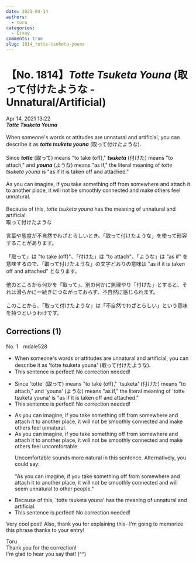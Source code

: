 ```yaml
---
date: 2021-04-14
authors:
  - toru
categories:
  - Essay
comments: true
slug: 1814_totte-tsuketa-youna
---
```


# 【No. 1814】<strong><em>Totte Tsuketa Youna</strong></em> (取って付けたような - Unnatural/Artificial)
<div class="date">Apr 14, 2021 13:22</div>
<div id="post"><div id="body_show_ori">
<strong><em>Totte Tsuketa Youna</strong></em><br/><br/>When someone's words or attitudes are unnatural and artificial, you can describe it as <strong><em>totte tsuketa youna</em></strong> (取って付けたような).<br/><br/>Since <strong><em>totte</em></strong> (取って) means "to take (off)," <strong><em>tsuketa</em></strong> (付けた) means "to attach," and <strong><em>youna</em></strong> (ような) means "as if," the literal meaning of <em>totte tsuketa youna</em> is "as if it is taken off and attached."<br/><br/>As you can imagine, if you take something off from somewhere and attach it to another place, it will not be smoothly connected and make others feel unnatural.<br/><br/>Because of this, <em>totte tsuketa youna</em> has the meaning of unnatural and artificial.
</div></div>

<!-- more -->

<div id="post_ja"><div id="body_show_mo">
取って付けたような<br/><br/>言葉や態度が不自然でわざとらしいとき、「取って付けたような」を使って形容することがあります。<br/><br/>「取って」は "to take (off)"、「付けた」は "to attach"、「ような」は "as if" を意味するので、「取って付けたような」の文字どおりの意味は "as if it is taken off and attached" となります。<br/><br/>他のところから何かを「取って」、別の何かに無理やり「付けた」とすると、それは滑らかに一続きにつながっておらず、不自然に感じられます。<br/><br/>このことから、「取って付けたような」は「不自然でわざとらしい」という意味を持つというわけです。
</div></div>

## Corrections (1)
<div id="block"><div class="first_name"> No. 1　<span class="just_name">mdale528</span></div><div id="block2">
<ul class="correction_field">
<li class="incorrect">When someone's words or attitudes are unnatural and artificial, you can describe it as 'totte tsuketa youna' (取って付けたような).</li>
<li class="corrected perfect">This sentence is perfect! No correction needed!</li>
</ul>
<ul class="correction_field">
<li class="incorrect">Since 'totte' (取って) means "to take (off)," 'tsuketa' (付けた) means "to attach," and 'youna' (ような) means "as if," the literal meaning of 'totte tsuketa youna' is "as if it is taken off and attached."</li>
<li class="corrected perfect">This sentence is perfect! No correction needed!</li>
</ul>
<ul class="correction_field">
<li class="incorrect">As you can imagine, if you take something off from somewhere and attach it to another place, it will not be smoothly connected and make others feel unnatural.</li>
<li class="corrected correct">
As you can imagine, if you take something off from somewhere and attach it to another place, it will not be smoothly connected and make others feel <span class="f_blue">uncomfortable.</span>
<p class="correction_comment">Uncomfortable sounds more natural in this sentence.  Alternatively, you could say:<br/><br/>"As you can imagine, if you take something off from somewhere and attach it to another place, it will not be smoothly connected and will seem unnatural to other people."</p>
</li>
</ul>
<ul class="correction_field">
<li class="incorrect">Because of this, 'totte tsuketa youna' has the meaning of unnatural and artificial.</li>
<li class="corrected perfect">This sentence is perfect! No correction needed!</li>
</ul>
<p class="comment_small">
 Very cool post!  Also, thank you for explaining this- I'm going to memorize this phrase thanks to your entry!
</p>

</div><div class="name"><span class="just_name">Toru</span><br>
Thank you for the correction!<br/>I'm glad to hear you say that! (^^)
</div>
</div>
